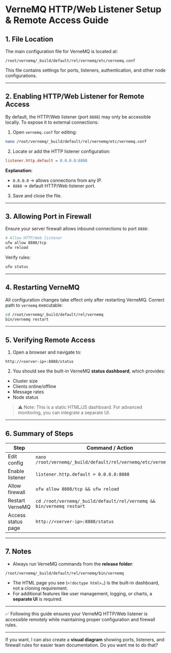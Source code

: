 
# **VerneMQ HTTP/Web Listener Setup & Remote Access Guide**

## **1. File Location**

The main configuration file for VerneMQ is located at:

```
/root/vernemq/_build/default/rel/vernemq/etc/vernemq.conf
```

This file contains settings for ports, listeners, authentication, and other node configurations.

---

## **2. Enabling HTTP/Web Listener for Remote Access**

By default, the HTTP/Web listener (port `8888`) may only be accessible locally. To expose it to external connections:

1. Open `vernemq.conf` for editing:

```bash
nano /root/vernemq/_build/default/rel/vernemq/etc/vernemq.conf
```

2. Locate or add the HTTP listener configuration:

```ini
listener.http.default = 0.0.0.0:8888
```

**Explanation:**

* `0.0.0.0` → allows connections from any IP.
* `8888` → default HTTP/Web listener port.

3. Save and close the file.

---

## **3. Allowing Port in Firewall**

Ensure your server firewall allows inbound connections to port `8888`:

```bash
# Allow HTTP/Web listener
ufw allow 8888/tcp
ufw reload
```

Verify rules:

```bash
ufw status
```

---

## **4. Restarting VerneMQ**

All configuration changes take effect only after restarting VerneMQ. Correct path to `vernemq` executable:

```bash
cd /root/vernemq/_build/default/rel/vernemq
bin/vernemq restart
```

---

## **5. Verifying Remote Access**

1. Open a browser and navigate to:

```
http://<server-ip>:8888/status
```

2. You should see the built-in VerneMQ **status dashboard**, which provides:

* Cluster size
* Clients online/offline
* Message rates
* Node status

> ⚠️ Note: This is a static HTML/JS dashboard. For advanced monitoring, you can integrate a separate UI.

---

## **6. Summary of Steps**

| Step               | Command / Action                                                     |
| ------------------ | -------------------------------------------------------------------- |
| Edit config        | `nano /root/vernemq/_build/default/rel/vernemq/etc/vernemq.conf`     |
| Enable listener    | `listener.http.default = 0.0.0.0:8888`                               |
| Allow firewall     | `ufw allow 8888/tcp && ufw reload`                                   |
| Restart VerneMQ    | `cd /root/vernemq/_build/default/rel/vernemq && bin/vernemq restart` |
| Access status page | `http://<server-ip>:8888/status`                                     |

---

## **7. Notes**

* Always run VerneMQ commands from the **release folder**:

```
/root/vernemq/_build/default/rel/vernemq/bin/vernemq
```

* The HTML page you see (`<!doctype html>…`) is the built-in dashboard, not a cloning requirement.
* For additional features like user management, logging, or charts, a **separate UI** is required.

---

✅ Following this guide ensures your VerneMQ HTTP/Web listener is accessible remotely while maintaining proper configuration and firewall rules.

---

If you want, I can also create a **visual diagram** showing ports, listeners, and firewall rules for easier team documentation. Do you want me to do that?
